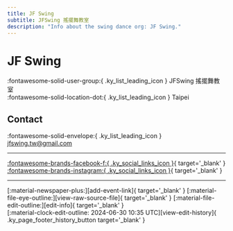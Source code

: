 ```yaml
---
title: JF Swing
subtitle: JFSwing 搖擺舞教室
description: "Info about the swing dance org: JF Swing."
---
```


# JF Swing

:fontawesome-solid-user-group:{ .ky_list_leading_icon } JFSwing 搖擺舞教室  
:fontawesome-solid-location-dot:{ .ky_list_leading_icon } Taipei  


## Contact

:fontawesome-solid-envelope:{ .ky_list_leading_icon } <jfswing.tw@gmail.com>  

---

 [:fontawesome-brands-facebook-f:{ .ky_social_links_icon }](https://www.facebook.com/jfswing.tw){ target='_blank' } [:fontawesome-brands-instagram:{ .ky_social_links_icon }](https://instagram.com/swing_jf){ target='_blank' }

---

<div class="ky_page_footer" markdown>
<div class="ky_page_footer_trailing" markdown="span">
[:material-newspaper-plus:][add-event-link]{ target='_blank' }
[:material-file-eye-outline:][view-raw-source-file]{ target='_blank' }
[:material-file-edit-outline:][edit-info]{ target='_blank' }
</div>
<div class="ky_page_footer_leading" markdown="span">
[:material-clock-edit-outline: 2024-06-30 10:35 UTC][view-edit-history]{ .ky_page_footer_history_button target='_blank' }
</div>
</div>

[add-event-link]: https://github.com/swingdance/events/issues/new?assignees=&labels=add+event&projects=&template=02-add_entity.yml&title=%5Btw%5D%20%3CName%3E&region=tw&province=Taipei&city=Taipei&org_id=jf-swing "Add Event"
[view-raw-source-file]: https://github.com/swingdance/orgs/blob/main/tw/jf-swing.json "View Raw Source File"
[edit-info]: https://github.com/swingdance/orgs/issues/new?assignees=&labels=update+org&projects=&template=03-update_entity.yml&title=%5Btw%5D%20JF%20Swing&region=tw&id=jf-swing&name=JF%20Swing "Edit Info"

[view-edit-history]: https://github.com/swingdance/orgs/commits/main/tw/jf-swing.json "View Edit History"
